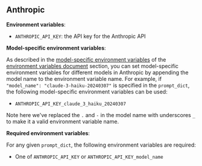 ## Anthropic

**Environment variables**:

* `ANTHROPIC_API_KEY`: the API key for the Anthropic API

**Model-specific environment variables**:

As described in the [model-specific environment variables](./environment_variables.md#model-specific-environment-variables) of the [environment variables document](./environment_variables.md) section, you can set model-specific environment variables for different models in Anthropic by appending the model name to the environment variable name. For example, if `"model_name": "claude-3-haiku-20240307"` is specified in the `prompt_dict`, the following model-specific environment variables can be used:

* `ANTHROPIC_API_KEY_claude_3_haiku_20240307`

Note here we've replaced the `.` and `-` in the model name with underscores `_` to make it a valid environment variable name.

**Required environment variables**:

For any given `prompt_dict`, the following environment variables are required:

* One of `ANTHROPIC_API_KEY` or `ANTHROPIC_API_KEY_model_name`
